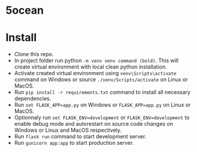 # 5ocean
# Install
- Clone this repo.
- In project folder run python `-m venv venv command (bold)`. This will create virtual environment with local clean python installation.
- Activate created virtual environment using `venv\Scripts\activate` command on Windows or source `./venv/Scripts/activate` on Linux or MacOS.
- Run `pip install -r requirements.txt` command to install all necessary dependencies.
- Run `set FLASK_APP=app.py` on Windows or `FLASK_APP=app.py` on Linux or MacOS.
- Optionnaly run `set FLASK_ENV=development` or `FLASK_ENV=development` to enable debug mode and autorestart on source code changes on Windows or Linux and MacOS respectively.
- Run `flask run` command to start development server.
- Run `gunicorn app:app` to start production server.
